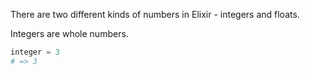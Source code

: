 There are two different kinds of numbers in Elixir - integers and floats.

Integers are whole numbers.

```elixir
integer = 3
# => 3
```
